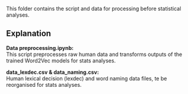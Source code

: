 This folder contains the script and data for processing before statistical analyses.
## Explanation
<b>Data preprocessing.ipynb:</b>\
This script preprocesses raw human data and transforms outputs of the trained Word2Vec models for stats analyses.

<b>data_lexdec.csv & data_naming.csv:</b>\
Human lexical decision (lexdec) and word naming data files, te be reorganised for stats analyses.
